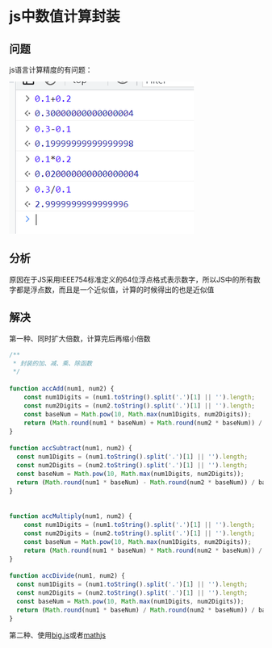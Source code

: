 # js中数值计算封装

## 问题

js语言计算精度的有问题：

![Image text](../.vuepress/public/jsNotes/08/01.png)

## 分析

原因在于JS采用IEEE754标准定义的64位浮点格式表示数字，所以JS中的所有数字都是浮点数，而且是一个近似值，计算的时候得出的也是近似值

## 解决

第一种、同时扩大倍数，计算完后再缩小倍数

```js
/**
 * 封装的加、减、乘、除函数
 */

function accAdd(num1, num2) {
    const num1Digits = (num1.toString().split('.')[1] || '').length;
    const num2Digits = (num2.toString().split('.')[1] || '').length;
    const baseNum = Math.pow(10, Math.max(num1Digits, num2Digits));
    return (Math.round(num1 * baseNum) + Math.round(num2 * baseNum)) / baseNum;
}

function accSubtract(num1, num2) {
  const num1Digits = (num1.toString().split('.')[1] || '').length;
  const num2Digits = (num2.toString().split('.')[1] || '').length;
  const baseNum = Math.pow(10, Math.max(num1Digits, num2Digits));
  return (Math.round(num1 * baseNum) - Math.round(num2 * baseNum)) / baseNum;
}


function accMultiply(num1, num2) {
    const num1Digits = (num1.toString().split('.')[1] || '').length;
    const num2Digits = (num2.toString().split('.')[1] || '').length;
    const baseNum = Math.pow(10, Math.max(num1Digits, num2Digits));
    return (Math.round(num1 * baseNum) * Math.round(num2 * baseNum)) / baseNum / baseNum;
}

function accDivide(num1, num2) {
  const num1Digits = (num1.toString().split('.')[1] || '').length;
  const num2Digits = (num2.toString().split('.')[1] || '').length;
  const baseNum = Math.pow(10, Math.max(num1Digits, num2Digits));
  return (Math.round(num1 * baseNum) / Math.round(num2 * baseNum)) / baseNum / baseNum;
}

```

第二种、使用[big.js](https://mikemcl.github.io/big.js/#)或者[mathjs](https://mathjs.org/index.html)
